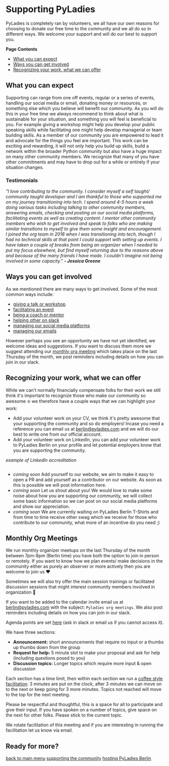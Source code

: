 # Supporting PyLadies

PyLadies is completely ran by volunteers, we all have our own reasons for choosing to donate our free time to the community and we all do so in different ways. We welcome your support and will do our best to support you.

**Page Contents**

- [What you can expect](#what-you-can-expect)
- [Ways you can get involved](#ways-you-can-get-involved)
- [Recognizing your work, what we can offer](#recognizing-your-work-what-we-can-offer)


## What you can expect

Supporting can range from one off events, regular or a series of events, handling our social media or email, donating money or resources, or something else which you believe will benefit our community. As you will do this in your free time we always recommend to think about what is sustainable for your situation, and something you will feel is beneficial to you. For example giving a workshop might help you develop your public speaking skills while facilitating one might help develop managerial or team building skills. As a member of our community you are empowered to lead it and advocate for the things you feel are important. This work can be exciting and rewarding, it will not only help you build up skills, build a network within the broader Python community but also have a huge impact on many other community members. We recognize that many of you have other commitments and may have to drop out for a while or entirely if your situation changes.

### Testimonials

*"I love contributing to the community. I consider myself a self taught/ community taught developer and I am thankful to those who supported me on my journey transitioning into tech. I spend around 4-5 hours a week doing various tasks including talking to other community members, answering emails, checking and posting on our social media platforms, facilitating events as well as creating content. I mentor other community members who wish to get involved and speak to folks who are making similar transitions to myself to give them some insight and encouragement. I joined the org team in 2018 when I was transitioning into tech, though I had no technical skills at that point I could support with setting up events. I have taken a couple of breaks from being an organizer when I needed to put my focus elsewhere, but find myself returning due to the reasons above and because of the many friends I have made. I couldn't imagine not being involved in some capacity."*
***- Jessica Greene***

## Ways you can get involved

As we mentioned there are many ways to get involved. Some of the most common ways include:

- [giving a talk or workshop](./giving_a_workshop_or_talk.md)
- [facilitating an event](./facilitaing_events.md)
- [being a coach or mentor](./coaching.md)
- [helping other on slack](./coaching.md#support-others-on-slack)
- [managing our social media platforms](./social_media.md)
- [managing our emails](./accounts.md#email-account-management)

However perhaps you see an opportunity we have not yet identified, we welcome ideas and suggestions. If you want to discuss them more we suggest attending our [monthly org meeting](#monthly-org-meetings) which takes place on the last Thursday of the month, we post reminders including details on how you can join in our slack.


## Recognizing your work, what we can offer

While we can't normally financially compensate folks for their work we still think it's important to recognize those who make our community so awesome :sparkle: we therefore have a couple ways that we can highlight your work:

- Add your volunteer work on your CV, we think it's pretty awesome that your supporting the community and so do employers! Incase you need a reference you can email us at [berlin@pyladies.com](mailto:berlin@pyladies.com) and we will do our best to write one from our official account.
- Add your volunteer work on LinkedIn, you can add your volunteer work to PyLadies Berlin on your profile and let potential employers know that you are supporting the community. 

*example of LinkedIn accreditation*

<img ref="">

- *coming soon* Add yourself to our website, we aim to make it easy to open a PR and add yourself as a contributor on our website. As soon as this is possible we will post information here.
- *coming soon* Let us shout about you! We would love to make some noise about how you are supporting our community, we will collect some basic information so we can post on our social media platforms and show our appreciation.
- *coming soon* We are currently waiting on PyLadies Berlin T-Shirts and from time to time receive other swag which we receive for those who contribute to our community, what more of an incentive do you need ;)


## Monthly Org Meetings

We run monthly organizer meetups on the last Thursday of the month between 7pm-8pm (Berlin time) you have both the option to join in person or remotely. If you want to know how we plan events/ make decisions in the community either as purely an observer or more actively then you are welcome to join us :heart:

Sometimes we will also try offer the main session trainings or facilitated discussion sessions that might interest community members involved in organization :slightly_smiling_face:

If you want to be added to the calendar invite email us at [berlin@pyladies.com](berlin@pladies.com) with the subject: `Pyladies org meetings`. We also post reminders including details on how you can join in our slack.

Agenda points are set [here](https://www.google.com/url?q=https://docs.google.com/document/d/11kaYPgLb4HXavPUbgTTngdGLXZjNMjW-LNnA4FkguYY/edit?usp%3Dsharing&sa=D&source=calendar&usd=2&usg=AOvVaw2nxnPeDc7vquLAu5sG459c) (ask in slack or email us if you cannot access it).

We have three sections:
- **Announcement:** short announcements that require no input or a thumbs up thumbs down from the group
- **Request for help:** 5 minute slot to make your proposal and ask for help (including questions posed to you)
- **Discussion topics:** Longer topics which require more input & open discussion

Each section has a time limit, then within each section we run a [coffee style facilitation](https://www.scrum.org/resources/blog/lean-coffee-5-minutes): 3 minutes are put on the clock, after 3 minutes we can move on to the next or keep going for 3 more minutes. Topics not reached will move to the top for the next meeting.

Please be respectful and thoughtful, this is a space for all to participate and give their input. If you have spoken on a number of topics, give space on the next for other folks. Please stick to the current topic.

We rotate facilitation of this meeting and if you are interesting in running the facilitation let us know via email.


## Ready for more?

[back to main menu](../start_here.md)
[supporting the community](./other_ways_to_support.md)
[hosting PyLadies Berlin](./hosting_and_sponsorship.md#hosting-pyladies)
